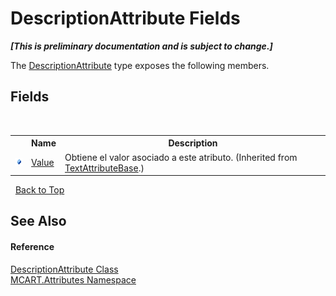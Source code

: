 # DescriptionAttribute Fields
 _**\[This is preliminary documentation and is subject to change.\]**_

The <a href="0fe6633a-3722-1eb7-2f3f-ea5248fc7571">DescriptionAttribute</a> type exposes the following members.


## Fields
&nbsp;<table><tr><th></th><th>Name</th><th>Description</th></tr><tr><td>![Public field](media/pubfield.gif "Public field")</td><td><a href="0526c7f4-d397-9453-131f-5dc7f2111a0e">Value</a></td><td>
Obtiene el valor asociado a este atributo.
 (Inherited from <a href="ee9d2333-a603-42cc-fdb1-c70739b5c76d">TextAttributeBase</a>.)</td></tr></table>&nbsp;
<a href="#descriptionattribute-fields">Back to Top</a>

## See Also


#### Reference
<a href="0fe6633a-3722-1eb7-2f3f-ea5248fc7571">DescriptionAttribute Class</a><br /><a href="149c1cbf-2082-5e41-e423-c506e9b98202">MCART.Attributes Namespace</a><br />